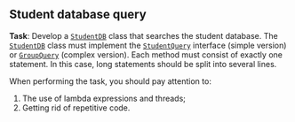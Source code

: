 ## Student database query

**Task**: Develop a [``StudentDB``](./StudentDB.java) class that searches the student database.
The [``StudentDB``](./StudentDB.java) class must implement the [``StudentQuery``](./StudentQuery.java) interface (simple version) or [``GroupQuery``](./GroupQuery.java) (complex version).
Each method must consist of exactly one statement. In this case, long statements should be split into several lines.  

When performing the task, you should pay attention to: 

1. The use of lambda expressions and threads;
2. Getting rid of repetitive code.
